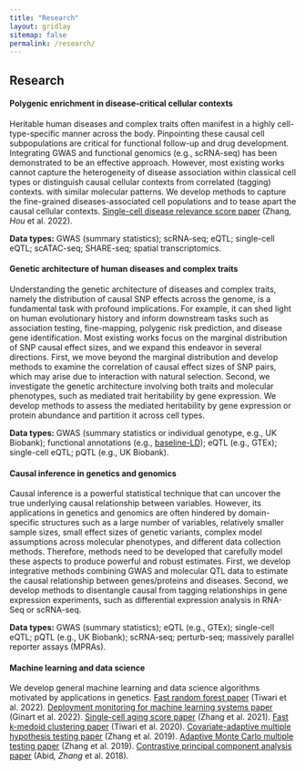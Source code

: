 ```yaml
---
title: "Research"
layout: gridlay
sitemap: false
permalink: /research/
---
```


<style>
img{
  border-radius: 10px;
}
.col-md-3 {
  margin-top:10px;
  margin-bottom:10px;
  padding:0px;
  display:block;
  overflow:hidden;
  text-align:center;
  display: table-cell;
  background: white;
  border-radius: 20px;
  height: auto;
}
iframe {
  margin:0;
  padding:0;
  width: 175px;
  display: inline;
  vertical-align: middle;
}
</style>

## Research

<div class="jumbotron">
<div class="col-md-12 col-sm-12">
<h4>Polygenic enrichment in disease-critical cellular contexts</h4>

Heritable human diseases and complex traits often manifest in a highly cell-type-specific manner across the body.
Pinpointing these causal cell subpopulations are critical for functional follow-up and drug development. 
Integrating GWAS and functional genomics (e.g., scRNA-seq) has been demonstrated to be an effective approach. 
However, most existing works cannot capture the heterogeneity of disease association within classical cell types or distinguish causal cellular contexts from correlated (tagging) contexts.  with similar molecular patterns. 
We develop methods to capture the fine-grained diseases-associated cell populations and to tease apart the causal cellular contexts. 
<a href="https://www.nature.com/articles/s41588-022-01167-z" target="_blank">Single-cell disease relevance score paper</a> (Zhang<sup>*</sup>, Hou<sup>*</sup> et al. 2022).

**Data types:** GWAS (summary statistics); scRNA-seq; eQTL; single-cell eQTL; scATAC-seq; SHARE-seq; spatial transcriptomics. 
</div>
</div>

<div class="jumbotron">
<div class="col-md-12 col-sm-12">
<h4>Genetic architecture of human diseases and complex traits</h4>

Understanding the genetic architecture of diseases and complex traits, namely the distribution of causal SNP effects across the genome, is a fundamental task with profound implications. 
For example, it can shed light on human evolutionary history and inform downstream tasks such as association testing, fine-mapping, polygenic risk prediction, and disease gene identification. 
Most existing works focus on the marginal distribution of SNP causal effect sizes, and we expand this endeavor in several directions. 
First, we move beyond the marginal distribution and develop methods to examine the correlation of causal effect sizes of SNP pairs, which may arise due to interaction with natural selection. 
Second, we investigate the genetic architecture involving both traits and molecular phenotypes, such as mediated trait heritability by gene expression. 
We develop methods to assess the mediated heritability by gene expression or protein abundance and partition it across cell types. 

**Data types:** GWAS (summary statistics or individual genotype, e.g., UK Biobank); functional annotations (e.g., <a href="https://www.nature.com/articles/ng.3954" target="_blank">baseline-LD</a>); eQTL (e.g., GTEx); single-cell eQTL; pQTL (e.g., UK Biobank).
</div>
</div>

<div class="jumbotron">
<div class="col-md-12 col-sm-12">
<h4>Causal inference in genetics and genomics</h4>

Causal inference is a powerful statistical technique that can uncover the true underlying causal relationship between variables. 
However, its applications in genetics and genomics are often hindered by domain-specific structures such as a large number of variables, relatively smaller sample sizes, small effect sizes of genetic variants, complex model assumptions across molecular phenotypes, and different data collection methods. 
Therefore, methods need to be developed that carefully model these aspects to produce powerful and robust estimates. 
First, we develop integrative methods combining GWAS and molecular QTL data to estimate the causal relationship between genes/proteins and diseases. 
Second, we develop methods to disentangle causal from tagging relationships in gene expression experiments, such as differential expression analysis in RNA-Seq or scRNA-seq. 

**Data types:** GWAS (summary statistics); eQTL (e.g., GTEx); single-cell eQTL; pQTL (e.g., UK Biobank); scRNA-seq; perturb-seq; massively parallel reporter assays (MPRAs).

</div>
</div>

<div class="jumbotron">
<div class="col-md-12 col-sm-12">
<h4>Machine learning and data science</h4>

We develop general machine learning and data science algorithms motivated by applications in genetics. 
<a href="https://proceedings.neurips.cc/paper_files/paper/2022/hash/08857467641ad82f635023d530605b4c-Abstract-Conference.html" target="_blank">Fast random forest paper</a> (Tiwari et al. 2022). 
<a href="https://proceedings.mlr.press/v151/ginart22a.html" target="_blank">Deployment monitoring for machine learning systems paper</a> (Ginart et al. 2022). 
<a href="https://elifesciences.org/articles/62293" target="_blank">Single-cell aging score paper</a> (Zhang et al. 2021). 
<a href="https://proceedings.neurips.cc/paper_files/paper/2020/hash/73b817090081cef1bca77232f4532c5d-Abstract.html" target="_blank">Fast k-medoid clustering paper</a> (Tiwari et al. 2020). 
<a href="https://www.nature.com/articles/s41467-019-11247-0" target="_blank">Covariate-adaptive multiple hypothesis testing paper</a> (Zhang et al. 2019). 
<a href="https://proceedings.mlr.press/v97/zhang19t.html" target="_blank">Adaptive Monte Carlo multiple testing paper</a> (Zhang et al. 2019). 
<a href="https://www.nature.com/articles/s41467-018-04608-8" target="_blank">Contrastive principal component analysis paper</a> (Abid<sup>*</sup>, Zhang<sup>*</sup> et al. 2018).

</div>
</div>
